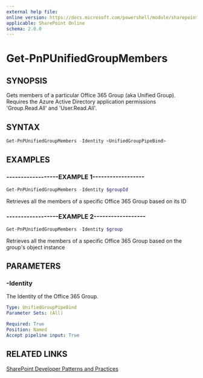 ```yaml
---
external help file:
online version: https://docs.microsoft.com/powershell/module/sharepoint-pnp/get-pnpunifiedgroupmembers
applicable: SharePoint Online
schema: 2.0.0
---
```

# Get-PnPUnifiedGroupMembers

## SYNOPSIS
Gets members of a particular Office 365 Group (aka Unified Group). Requires the Azure Active Directory application permissions 'Group.Read.All' and 'User.Read.All'.

## SYNTAX 

```powershell
Get-PnPUnifiedGroupMembers -Identity <UnifiedGroupPipeBind>
```

## EXAMPLES

### ------------------EXAMPLE 1------------------
```powershell
Get-PnPUnifiedGroupMembers -Identity $groupId
```

Retrieves all the members of a specific Office 365 Group based on its ID

### ------------------EXAMPLE 2------------------
```powershell
Get-PnPUnifiedGroupMembers -Identity $group
```

Retrieves all the members of a specific Office 365 Group based on the group's object instance

## PARAMETERS

### -Identity
The Identity of the Office 365 Group.

```yaml
Type: UnifiedGroupPipeBind
Parameter Sets: (All)

Required: True
Position: Named
Accept pipeline input: True
```

## RELATED LINKS

[SharePoint Developer Patterns and Practices](https://aka.ms/sppnp)